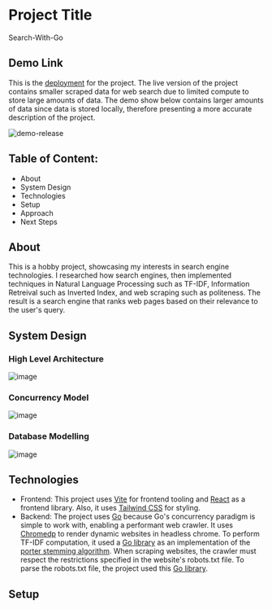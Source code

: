 # Project Title
Search-With-Go

## Demo Link
This is the [deployment](https://jocular-bubblegum-a47d9d.netlify.app/) for the project. The live version of the project contains smaller scraped data for web search due to limited compute to store large amounts of data. The demo show below contains larger amounts of data since data is stored locally, therefore presenting a more accurate description of the project.

![demo-release](https://github.com/user-attachments/assets/1377f4fc-bb20-43f5-b77d-48b04cde73c7)

## Table of Content:
- About
- System Design
- Technologies
- Setup
- Approach
- Next Steps

## About
This is a hobby project, showcasing my interests in search engine technologies. I researched how search engines, then implemented techniques in Natural Language Processing such as TF-IDF, Information Retreival such as Inverted Index, and web scraping such as politeness. The result is a search engine that ranks web pages based on their relevance to the user's query.

## System Design

### High Level Architecture
![image](https://github.com/user-attachments/assets/7f91ff05-0f6b-4559-9e7c-e5c6771677b0)

### Concurrency Model
![image](https://github.com/user-attachments/assets/ab7d8e91-4f43-47a6-a454-635eb41f8213)

### Database Modelling
![image](https://github.com/user-attachments/assets/8ce1a0a4-55fe-4cf3-9745-8a02e08b3ace)

## Technologies
- Frontend: This project uses [Vite](https://vite.dev/) for frontend tooling and [React](https://react.dev/) as a frontend library. Also, it uses [Tailwind CSS](https://tailwindcss.com/) for styling.
- Backend: The project uses [Go](https://go.dev/) because Go's concurrency paradigm is simple to work with, enabling a performant web crawler. It uses [Chromedp](https://github.com/chromedp/chromedp) to render dynamic websites in headless chrome. To perform TF-IDF computation, it used a [Go library](https://github.com/agonopol/go-stem?tab=readme-ov-file) as an implementation of the [porter stemming algorithm](https://tartarus.org/martin/PorterStemmer/index.html). When scraping websites, the crawler must respect the restrictions specified in the website's robots.txt file. To parse the robots.txt file, the project used this [Go library](https://github.com/benjaminestes/robots?tab=readme-ov-file).

## Setup







